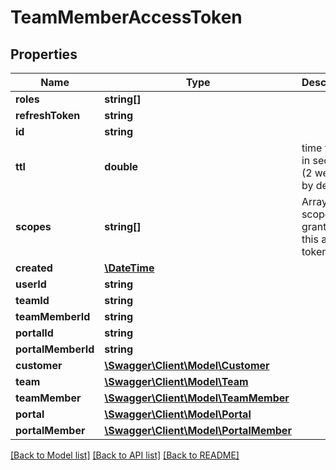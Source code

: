 # TeamMemberAccessToken

## Properties
Name | Type | Description | Notes
------------ | ------------- | ------------- | -------------
**roles** | **string[]** |  | [optional] 
**refreshToken** | **string** |  | [optional] 
**id** | **string** |  | 
**ttl** | **double** | time to live in seconds (2 weeks by default) | [optional] [default to 1209600.0]
**scopes** | **string[]** | Array of scopes granted to this access token. | [optional] 
**created** | [**\DateTime**](\DateTime.md) |  | [optional] 
**userId** | **string** |  | [optional] 
**teamId** | **string** |  | [optional] 
**teamMemberId** | **string** |  | [optional] 
**portalId** | **string** |  | [optional] 
**portalMemberId** | **string** |  | [optional] 
**customer** | [**\Swagger\Client\Model\Customer**](Customer.md) |  | [optional] 
**team** | [**\Swagger\Client\Model\Team**](Team.md) |  | [optional] 
**teamMember** | [**\Swagger\Client\Model\TeamMember**](TeamMember.md) |  | [optional] 
**portal** | [**\Swagger\Client\Model\Portal**](Portal.md) |  | [optional] 
**portalMember** | [**\Swagger\Client\Model\PortalMember**](PortalMember.md) |  | [optional] 

[[Back to Model list]](../README.md#documentation-for-models) [[Back to API list]](../README.md#documentation-for-api-endpoints) [[Back to README]](../README.md)


